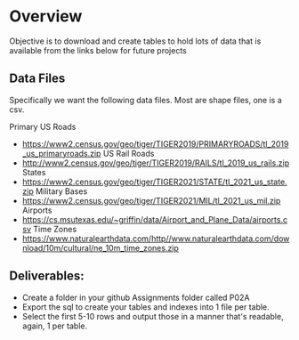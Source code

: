 # Overview
Objective is to download and create tables to hold lots of data that is available from the links below for future projects

## Data Files
Specifically we want the following data files. Most are shape files, one is a csv.

  Primary US Roads
  - https://www2.census.gov/geo/tiger/TIGER2019/PRIMARYROADS/tl_2019_us_primaryroads.zip
  US Rail Roads
  - http://www2.census.gov/geo/tiger/TIGER2019/RAILS/tl_2019_us_rails.zip
  States
  - https://www2.census.gov/geo/tiger/TIGER2021/STATE/tl_2021_us_state.zip
  Military Bases
  - https://www2.census.gov/geo/tiger/TIGER2021/MIL/tl_2021_us_mil.zip
  Airports
  - https://cs.msutexas.edu/~griffin/data/Airport_and_Plane_Data/airports.csv
  Time Zones
  - https://www.naturalearthdata.com/http//www.naturalearthdata.com/download/10m/cultural/ne_10m_time_zones.zip

## Deliverables:
- Create a folder in your github Assignments folder called P02A
- Export the sql to create your tables and indexes into 1 file per table.
- Select the first 5-10 rows and output those in a manner that's readable, again, 1 per table.
